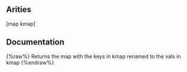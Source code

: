 ## Arities
[map kmap]

## Documentation
{%raw%}
Returns the map with the keys in kmap renamed to the vals in kmap
{%endraw%}
